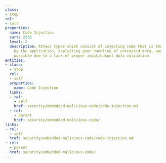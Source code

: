 ```yaml
---
class:
- stop
rel:
- self
properties:
  name: Code Injection
  sort: 2335
  level: 2
  description: Attack types which consist of injecting code that is then interpreted/executed
    by the application, exploiting poor handling of untrusted data, and usually made
    possible due to a lack of proper input/output data validation.
entities:
- class:
  - stop
  rel:
  - self
  properties:
    name: Code Injection
  links:
  - rel:
    - self
    href: security/embedded-malicious-code/code-injection.md
  - rel:
    - parent
    href: security/embedded-malicious-code/
links:
- rel:
  - self
  href: security/embedded-malicious-code/code-injection.md
- rel:
  - parent
  href: security/embedded-malicious-code/
...
```

